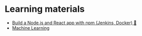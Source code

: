 # Learning materials

-   [Build a Node.js and React app with npm (Jenkins, Docker) 🐧](https://jenkins.io/doc/tutorials/build-a-node-js-and-react-app-with-npm/)  
-   [Machine 
Learning](https://www.coursera.org/learn/machine-learning/home/welcome)

